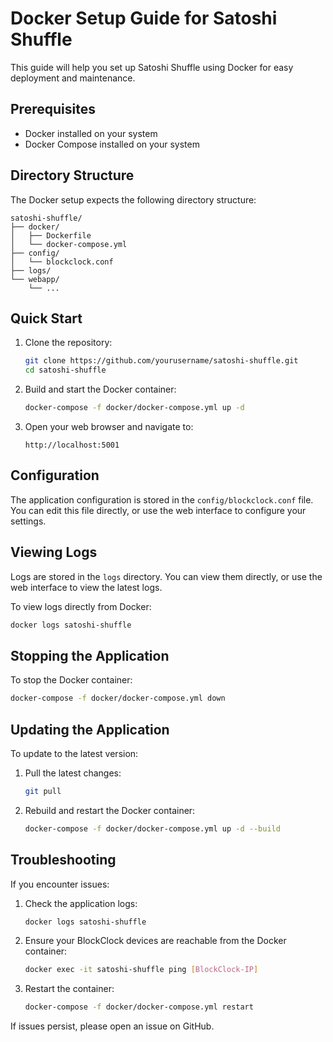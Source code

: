 # Docker Setup Guide for Satoshi Shuffle

This guide will help you set up Satoshi Shuffle using Docker for easy deployment and maintenance.

## Prerequisites

- Docker installed on your system
- Docker Compose installed on your system

## Directory Structure

The Docker setup expects the following directory structure:

```
satoshi-shuffle/
├── docker/
│   ├── Dockerfile
│   └── docker-compose.yml
├── config/
│   └── blockclock.conf
├── logs/
└── webapp/
    └── ...
```

## Quick Start

1. Clone the repository:
   ```bash
   git clone https://github.com/yourusername/satoshi-shuffle.git
   cd satoshi-shuffle
   ```

2. Build and start the Docker container:
   ```bash
   docker-compose -f docker/docker-compose.yml up -d
   ```

3. Open your web browser and navigate to:
   ```
   http://localhost:5001
   ```

## Configuration

The application configuration is stored in the `config/blockclock.conf` file. You can edit this file directly, or use the web interface to configure your settings.

## Viewing Logs

Logs are stored in the `logs` directory. You can view them directly, or use the web interface to view the latest logs.

To view logs directly from Docker:
```bash
docker logs satoshi-shuffle
```

## Stopping the Application

To stop the Docker container:
```bash
docker-compose -f docker/docker-compose.yml down
```

## Updating the Application

To update to the latest version:

1. Pull the latest changes:
   ```bash
   git pull
   ```

2. Rebuild and restart the Docker container:
   ```bash
   docker-compose -f docker/docker-compose.yml up -d --build
   ```

## Troubleshooting

If you encounter issues:

1. Check the application logs:
   ```bash
   docker logs satoshi-shuffle
   ```

2. Ensure your BlockClock devices are reachable from the Docker container:
   ```bash
   docker exec -it satoshi-shuffle ping [BlockClock-IP]
   ```

3. Restart the container:
   ```bash
   docker-compose -f docker/docker-compose.yml restart
   ```

If issues persist, please open an issue on GitHub.